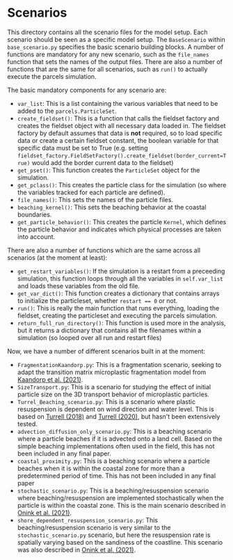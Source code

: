 # Scenarios

This directory contains all the scenario files for the model setup. Each scenario should be seen as a specific model setup. The `BaseScenario` within `base_scenario.py` specifies
the basic scenario building blocks. A number of functions are mandatory for any new scenario, such as the `file_names` function that sets the names of the output files. There are
also a number of functions that are the same for all scenarios, such as `run()` to actually execute the parcels simulation.

The basic mandatory components for any scenario are:
- `var_list`: This is a list containing the various variables that need to be added to the `parcels.ParticleSet`.
- `create_fieldset()`: This is a function that calls the fieldset factory and creates the fieldset object with all necessary data loaded in. The fieldset factory by default assumes
that data is **not** required, so to load specific data or create a certain fieldset constant, the boolean variable for that specific data must be set to True (e.g. 
setting `fieldset_factory.FieldSetFactory().create_fieldset(border_current=True)` would add the border current data to the fieldset)
- `get_pset()`: This function creates the `ParticleSet` object for the simulation.
- `get_pclass()`: This creates the particle class for the simulation (so where the variables tracked for each particle are defined).
- `file_names()`: This sets the names of the particle files.
- `beaching_kernel()`: This sets the beaching behavior at the coastal boundaries.
- `get_particle_behavior()`: This creates the particle `Kernel`, which defines the particle behavior and indicates which physical processes are taken into account.

There are also a number of functions which are the same across all scenarios (at the moment at least):
- `get_restart_variables()`: If the simulation is a restart from a preceeding simulation, this function loops through all the variables in `self.var_list` and loads these variables
from the old file.
- `get_var_dict()`: This function creates a dictionary that contains arrays to initialize the particleset, whether `restart == 0` or not.
- `run()`: This is really the main function that runs everything, loading the fieldset, creating the particleset and executing the parcels simulation. 
- `return_full_run_directory()`: This function is used more in the analysis, but it returns a dictionary that contains all the filenames within a simulation (so looped over all 
run and restart files)


Now, we have a number of different scenarios built in at the moment:
- `FragmentationKaandorp.py`: This is a fragmentation scenario, seeking to adapt the transition matrix microplastic fragmentation model from [Kaandorp et al. (2021)](https://doi.org/10.1088/1748-9326/abe9ea).
- `SizeTransport.py`: This is a scenario for studying the effect of initial particle size on the 3D transport behavior of microplastic particles.
- `Turrel_Beaching_scenario.py`: This is a scenario where plastic resuspension is dependent on wind direction and water level. This is based on [Turrell (2018)](https://doi.org/10.1016/j.marpolbul.2018.10.024) and [Turrell (2020)](https://doi.org/10.1016/j.marpolbul.2020.111600), but hasn't been extensively tested.
- `advection_diffusion_only_scenario.py`: This is a beaching scenario where a particle beaches if it is advected onto a land cell. Based on the simple beaching implementations often used in the field, this has not been included in any final paper.
- `coastal_proximity.py`: This is a beaching scenario where a particle beaches when it is within the coastal zone for more than a predetermined period of time. This has not been included in any final paper
- `stochastic_scenario.py`: This is a beaching/resuspension scenario where beaching/resuspension are implemented stochastically when the particle is within the coastal zone. This is the main scenario described in [Onink et al. (2021)](https://doi.org/10.1088/1748-9326/abecbd).
- `shore_dependent_resuspension_scenario.py`: This beaching/resuspension scenario is very similar to the `stochastic_scenario.py` scenario, but here the resuspension rate is spatially varying based on the sandiness of the coastline. This scenario was also described in [Onink et al. (2021)](https://doi.org/10.1088/1748-9326/abecbd).
